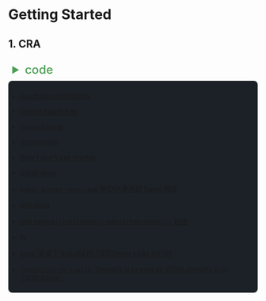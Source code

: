 # Getting Started

## 1. CRA

<details style="padding: 8px;">
  <summary style="font-size: 24px; font-weight: 500; color: #4b9f53;">code</summary>
  <div><code>npx create-react-app react-craco --template typescript</code></div>
  <div><code>nr eject</code></div>
  <div><code>pnpm add @antfu/eslint-config-react -D</code></div>
  <div><code>pnpm add @types/testing-library__jest-dom -D</code></div>
  <div><code>pnpm add esno javascript-stringify -D</code></div>
</details>

<section style=" background-color: #1c2127; padding: 8px 0; border-radius: 8px">

- [React documentation](https://reactjs.org/)
- [Create React App](https://github.com/facebook/create-react-app)
- [running tests](https://facebook.github.io/create-react-app/docs/running-tests)
- [deployment](https://facebook.github.io/create-react-app/docs/deployment)

- [Why I don't use Prettier](https://antfu.me/posts/why-not-prettier-zh)

- [babel docs](https://www.babeljs.cn/docs/)
- [`babel-preset-react-app` 是CRA使用的 Babel 预设](https://www.npmjs.com/package/babel-preset-react-app)

- [jest docs](https://jestjs.io/docs/getting-started)
- [jest `expect(linkElement).toBeInTheDocument()` 报错](https://stackoverflow.com/questions/69737766/webpack-5-jest-property-tobeinthedocument-does-not-exist-on-type-jestmatc)

- [fs](https://blog.csdn.net/weixin_46995731/article/details/109591885)
- [`esno`: 是基于 esbuild 的 TS/ESNext node 运行时](https://www.npmjs.com/package/esno)
- [`javascript-stringify`: Stringify is to eval as JSON.stringify is to JSON.parse.](https://www.npmjs.com/package/javascript-stringify)
</section>
